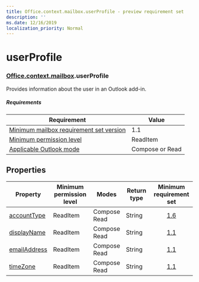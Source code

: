 ```yaml
---
title: Office.context.mailbox.userProfile - preview requirement set
description: ''
ms.date: 12/16/2019
localization_priority: Normal
---
```


# userProfile

### [Office](office.md)[.context](office.context.md)[.mailbox](office.context.mailbox.md).userProfile

Provides information about the user in an Outlook add-in.

##### Requirements

|Requirement| Value|
|---|---|
|[Minimum mailbox requirement set version](../../requirement-sets/outlook-api-requirement-sets.md)| 1.1|
|[Minimum permission level](/outlook/add-ins/understanding-outlook-add-in-permissions)| ReadItem|
|[Applicable Outlook mode](/outlook/add-ins/#extension-points)| Compose or Read|

## Properties

| Property | Minimum<br>permission level | Modes | Return type | Minimum<br>requirement set |
|---|---|---|---|:---:|
| [accountType](/javascript/api/outlook/office.userprofile?view=outlook-js-preview#accounttype) | ReadItem | Compose<br>Read | String | [1.6](../requirement-set-1.6/outlook-requirement-set-1.6.md) |
| [displayName](/javascript/api/outlook/office.userprofile?view=outlook-js-preview#displayname) | ReadItem | Compose<br>Read | String | [1.1](../requirement-set-1.1/outlook-requirement-set-1.1.md) |
| [emailAddress](/javascript/api/outlook/office.userprofile?view=outlook-js-preview#emailaddress) | ReadItem | Compose<br>Read | String | [1.1](../requirement-set-1.1/outlook-requirement-set-1.1.md) |
| [timeZone](/javascript/api/outlook/office.userprofile?view=outlook-js-preview#timezone) | ReadItem | Compose<br>Read | String | [1.1](../requirement-set-1.1/outlook-requirement-set-1.1.md) |
